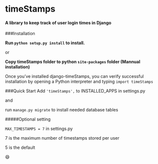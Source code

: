 timeStamps
==========


#### A library to keep track of user login times in Django

###Installation

**Run  `python setup.py install`  to install.**

or

**Copy timeStamps folder to python `site-packages` folder (Mannual installation)**

Once you’ve installed django-timeStamps, you can verify successful installation by opening a Python interpreter and typing `import timeStamps`

###Quick Start
Add `'timeStamps',` to INSTALLED_APPS in settings.py

and

run `manage.py migrate` to install needed database tables

#####Optional setting 

`MAX_TIMESTAMPS = 7` in settings.py

7 is the maximum number of timestamps stored per user

5 is the default

:smile:
